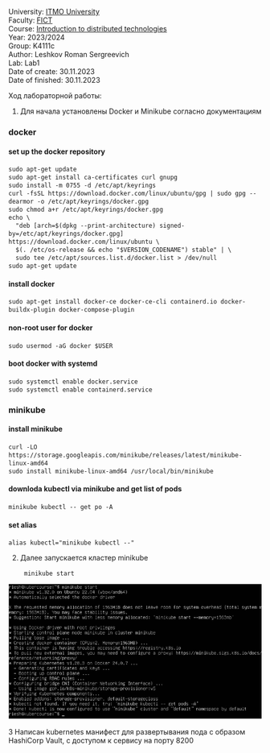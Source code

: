 University: [ITMO University](https://itmo.ru/ru/)  
Faculty: [FICT](https://fict.itmo.ru)  
Course: [Introduction to distributed technologies](https://github.com/itmo-ict-faculty/introduction-to-distributed-technologies)  
Year: 2023/2024  
Group: K4111c  
Author: Leshkov Roman Sergreevich  
Lab: Lab1  
Date of create: 30.11.2023  
Date of finished: 30.11.2023  

Ход лабораторной работы:

1. Для начала установлены Docker и Minikube согласно документациям
### docker
#### set up the docker repository
  
    sudo apt-get update
    sudo apt-get install ca-certificates curl gnupg
    sudo install -m 0755 -d /etc/apt/keyrings
    curl -fsSL https://download.docker.com/linux/ubuntu/gpg | sudo gpg --dearmor -o /etc/apt/keyrings/docker.gpg
    sudo chmod a+r /etc/apt/keyrings/docker.gpg
    echo \
      "deb [arch=$(dpkg --print-architecture) signed-by=/etc/apt/keyrings/docker.gpg] https://download.docker.com/linux/ubuntu \
      $(. /etc/os-release && echo "$VERSION_CODENAME") stable" | \
      sudo tee /etc/apt/sources.list.d/docker.list > /dev/null
    sudo apt-get update
  
#### install docker

    sudo apt-get install docker-ce docker-ce-cli containerd.io docker-buildx-plugin docker-compose-plugin

#### non-root user for docker

    sudo usermod -aG docker $USER

#### boot docker with systemd

    sudo systemctl enable docker.service
    sudo systemctl enable containerd.service
### minikube
#### install minikube
    curl -LO https://storage.googleapis.com/minikube/releases/latest/minikube-linux-amd64
    sudo install minikube-linux-amd64 /usr/local/bin/minikube
#### downloda kubectl via minikube and get list of pods
    minikube kubectl -- get po -A
#### set alias
    alias kubectl="minikube kubectl --"
2. Далее запускается кластер minikube

        minikube start
   
![Alt text](img/Screenshot_1.jpg)

3 Написан kubernetes манифест для развертывания пода с образом HashiCorp Vault, с доступом к сервису на порту 8200
